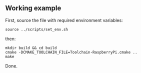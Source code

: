 ## Working example

First, source the file with required environment variables:
```
source ../scripts/set_env.sh
```
then:
```
mkdir build && cd build
cmake -DCMAKE_TOOLCHAIN_FILE=Toolchain-RaspberryPi.cmake ..
make
```

Done.